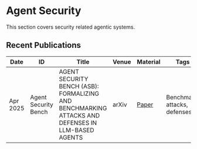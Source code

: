 # Agent Security
This section covers security related agentic systems.

## Recent Publications
| Date | ID | Title | Venue | Material | Tags | Code | Summary |
|---|---|---|---|---|---|---|---|
| Apr 2025 | Agent Security Bench | AGENT SECURITY BENCH (ASB): FORMALIZING AND BENCHMARKING ATTACKS AND DEFENSES IN LLM-BASED AGENTS | arXiv | [Paper](https://arxiv.org/pdf/2410.02644?) | Benchmark, attacks, defenses | [GitHub](https://github.com/agiresearch/ASB) | |
